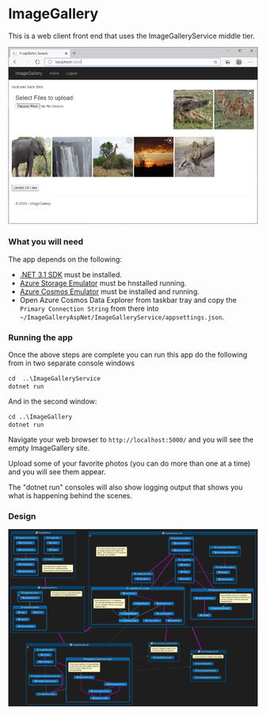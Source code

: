 # ImageGallery

This is a web client front end that uses the ImageGalleryService middle tier.

![screenshot](screenshot.png)

### What you will need

The app depends on the following:

- [.NET 3.1 SDK](https://dotnet.microsoft.com/download/dotnet-core/3.1) must be installed.
- [Azure Storage Emulator](https://docs.microsoft.com/en-us/azure/storage/common/storage-use-emulator) must be hnstalled running.
- [Azure Cosmos Emulator](https://docs.microsoft.com/en-us/azure/cosmos-db/local-emulator?tabs=cli%2Cssl-netstd21) must be installed and running.
- Open Azure Cosmos Data Explorer from taskbar tray and copy the `Primary Connection String` from there into `~/ImageGalleryAspNet/ImageGalleryService/appsettings.json`.

### Running the app

Once the above steps are complete you can run this app do the following from in two separate console windows

```shell
cd  ..\ImageGalleryService
dotnet run
```

And in the second window:

```shell
cd ..\ImageGallery
dotnet run
```

Navigate your web browser to `http://localhost:5000/` and you will see the empty ImageGallery site.

Upload some of your favorite photos (you can do more than one at a time) and you will see them appear.

The "dotnet run" consoles will also show logging output that shows you what is happening behind the scenes.

### Design

![design](design.png)